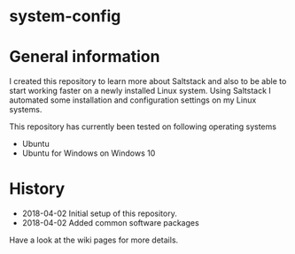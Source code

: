 # system-config

General information
========
I created this repository to learn more about Saltstack and also to be able to start working faster on a newly installed Linux system.
Using Saltstack I automated some installation and configuration settings on my Linux systems.

This repository has currently been tested on following operating systems
- Ubuntu
- Ubuntu for Windows on Windows 10

History
=======
* 2018-04-02 Initial setup of this repository.
* 2018-04-02 Added common software packages

Have a look at the wiki pages for more details.
